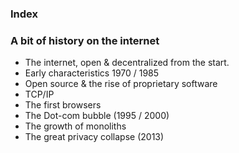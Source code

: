 ### Index

### A bit of history on the internet

* The internet, open & decentralized from the start.
* Early characteristics 1970 / 1985
* Open source & the rise of proprietary software
* TCP/IP
* The first browsers
* The Dot-com bubble (1995 / 2000)
* The growth of monoliths
* The great privacy collapse (2013)
